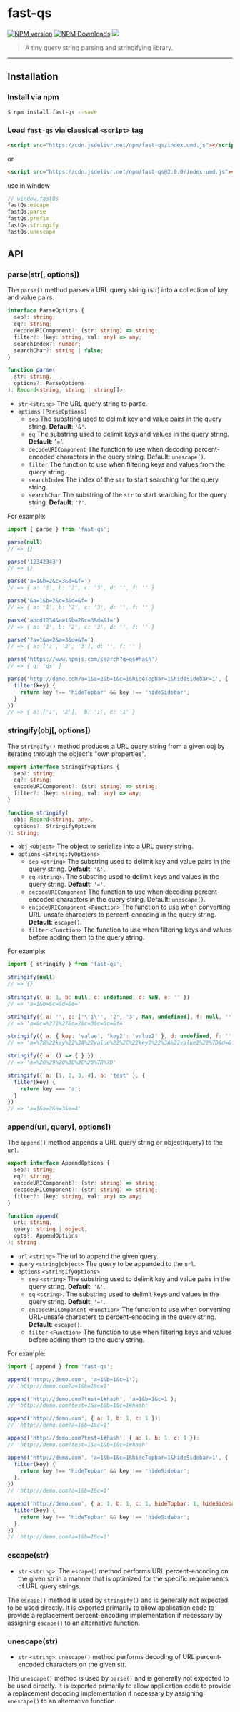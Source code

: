 # fast-qs

[![NPM version](https://img.shields.io/npm/v/fast-qs.svg?style=flat)](https://npmjs.org/package/fast-qs)
[![NPM Downloads](https://img.shields.io/npm/dm/fast-qs.svg?style=flat)](https://npmjs.org/package/fast-qs)
[![](https://data.jsdelivr.com/v1/package/npm/fast-qs/badge)](https://www.jsdelivr.com/package/npm/fast-qs)

> A tiny query string parsing and stringifying library.

---

## Installation

### Install via npm

```bash
$ npm install fast-qs --save
```

### Load `fast-qs` via classical `<script>` tag

```html
<script src="https://cdn.jsdelivr.net/npm/fast-qs/index.umd.js"></script>
```

or
```html
<script src="https://cdn.jsdelivr.net/npm/fast-qs@2.0.0/index.umd.js"></script>
```

use in window
```js
// window.fastQs
fastQs.escape
fastQs.parse
fastQs.prefix
fastQs.stringify
fastQs.unescape
```

## API

### parse(str[, options])

The `parse()` method parses a URL query string (str) into a collection of key and value pairs.

```ts
interface ParseOptions {
  sep?: string;
  eq?: string;
  decodeURIComponent?: (str: string) => string;
  filter?: (key: string, val: any) => any;
  searchIndex?: number;
  searchChar?: string | false;
}

function parse(
  str: string,
  options?: ParseOptions
): Record<string, string | string[]>;
```

- `str` `<string>` The URL query string to parse.
- `options` `[ParseOptions]`
  - `sep` The substring used to delimit key and value pairs in the query string. <strong>Default</strong>: `'&'`.
  - `eq` The substring used to delimit keys and values in the query string. <strong>Default</strong>: '='.
  - `decodeURIComponent` The function to use when decoding percent-encoded characters in the query string. Default: `unescape()`.
  - `filter` The function to use when filtering keys and values from the query string.
  - `searchIndex` The index of the `str` to start searching for the query string.
  - `searchChar` The substring of the `str` to start searching for the query string. <strong>Default</strong>: `'?'`.

For example: 

```js
import { parse } from 'fast-qs';

parse(null)
// => {}

parse('12342343')
// => {}

parse('a=1&b=2&c=3&d=&f=')
// => { a: '1', b: '2', c: '3', d: '', f: '' }

parse('&a=1&b=2&c=3&d=&f=')
// => { a: '1', b: '2', c: '3', d: '', f: '' }

parse('abcd1234&a=1&b=2&c=3&d=&f=')
// => { a: '1', b: '2', c: '3', d: '', f: '' }

parse('?a=1&a=2&a=3&d=&f=')
// => { a: ['1', '2', '3'], d: '', f: '' }

parse('https://www.npmjs.com/search?q=qs#hash')
// => { q: 'qs' }

parse('http://demo.com?a=1&a=2&b=1&c=1&hideTopbar=1&hideSidebar=1', {
  filter(key) {
    return key !== 'hideTopbar' && key !== 'hideSidebar';
  }
})
// => { a: ['1', '2'],  b: '1', c: '1' }
```

### stringify(obj[, options])

The `stringify()` method produces a URL query string from a given obj by iterating through the object's "own properties".

```ts
export interface StringifyOptions {
  sep?: string;
  eq?: string;
  encodeURIComponent?: (str: string) => string;
  filter?: (key: string, val: any) => any;
}

function stringify(
  obj: Record<string, any>, 
  options?: StringifyOptions
): string;
```

- `obj` `<Object>` The object to serialize into a URL query string.
- `options` `<StringifyOptions>`
  - `sep` `<string>` The substring used to delimit key and value pairs in the query string. <strong>Default</strong>: `'&'`.
  - `eq` `<string>`. The substring used to delimit keys and values in the query string. <strong>Default</strong>: `'='`.
  - `decodeURIComponent` The function to use when decoding percent-encoded characters in the query string. Default: `unescape()`.
  - `encodeURIComponent` `<Function>` The function to use when converting URL-unsafe characters to percent-encoding in the query string. <strong>Default</strong>: `escape()`.
  - `filter` `<Function>` The function to use when filtering keys and values before adding them to the query string.

For example: 

```js
import { stringify } from 'fast-qs';

stringify(null)
// => {}
    
stringify({ a: 1, b: null, c: undefined, d: NaN, e: '' })
// => 'a=1&b=&c=&d=&e='

stringify({ a: '', c: ['\'1\'', '2', '3', NaN, undefined], f: null, '': 'null' })
// => 'a=&c=%271%27&c=2&c=3&c=&c=&f='

stringify({ a: { key: 'value', 'key2': 'value2' }, d: undefined, f: '' })
// => 'a=%7B%22key%22%3A%22value%22%2C%22key2%22%3A%22value2%22%7D&d=&f='

stringify({ a: () => { } })
// => 'a=%28%29%20%3D%3E%20%7B%7D'

stringify({ a: [1, 2, 3, 4], b: 'test' }, {
  filter(key) {
    return key === 'a';
  }
})
// => 'a=1&a=2&a=3&a=4'
```

### append(url, query[, options])

The `append()` method appends a URL query string or object(query) to the `url`.

```ts
export interface AppendOptions {
  sep?: string;
  eq?: string;
  encodeURIComponent?: (str: string) => string;
  decodeURIComponent?: (str: string) => string;
  filter?: (key: string, val: any) => any;
}

function append(
  url: string,
  query: string | object,
  opts?: AppendOptions
): string 
```

- `url` `<string>` The url to append the given query.
- `query` `<string|object>` The query to be appended to the `url`.
- `options` `<StringifyOptions>`
  - `sep` `<string>` The substring used to delimit key and value pairs in the query string. <strong>Default</strong>: `'&'`.
  - `eq` `<string>`. The substring used to delimit keys and values in the query string. <strong>Default</strong>: `'='`.
  - `encodeURIComponent` `<Function>` The function to use when converting URL-unsafe characters to percent-encoding in the query string. <strong>Default</strong>: `escape()`.
  - `filter` `<Function>` The function to use when filtering keys and values before adding them to the query string.

For example: 

```js
import { append } from 'fast-qs';

append('http://demo.com', 'a=1&b=1&c=1');
// 'http://demo.com?a=1&b=1&c=1'

append('http://demo.com?test=1#hash', 'a=1&b=1&c=1');
// 'http://demo.com?test=1&a=1&b=1&c=1#hash'

append('http://demo.com', { a: 1, b: 1, c: 1 });
// 'http://demo.com?a=1&b=1&c=1'

append('http://demo.com?test=1#hash', { a: 1, b: 1, c: 1 });
// 'http://demo.com?test=1&a=1&b=1&c=1#hash'

append('http://demo.com', 'a=1&b=1&c=1&hideTopbar=1&hideSidebar=1', {
  filter(key) {
    return key !== 'hideTopbar' && key !== 'hideSidebar';
  },
})
// 'http://demo.com?a=1&b=1&c=1'

append('http://demo.com', { a: 1, b: 1, c: 1, hideTopbar: 1, hideSidebar: 1 }, {
  filter(key) {
    return key !== 'hideTopbar' && key !== 'hideSidebar';
  },
})
// 'http://demo.com?a=1&b=1&c=1'
```

### escape(str)

- `str` `<string>`: The `escape()` method performs URL percent-encoding on the given str in a manner that is optimized for the specific requirements of URL query strings.

The `escape()` method is used by `stringify()` and is generally not expected to be used directly. It is exported primarily to allow application code to provide a replacement percent-encoding implementation if necessary by assigning `escape()` to an alternative function.

### unescape(str)

- `str` `<string>`: `unescape()` method performs decoding of URL percent-encoded characters on the given str.

The `unescape()` method is used by `parse()` and is generally not expected to be used directly. It is exported primarily to allow application code to provide a replacement decoding implementation if necessary by assigning `unescape()` to an alternative function.